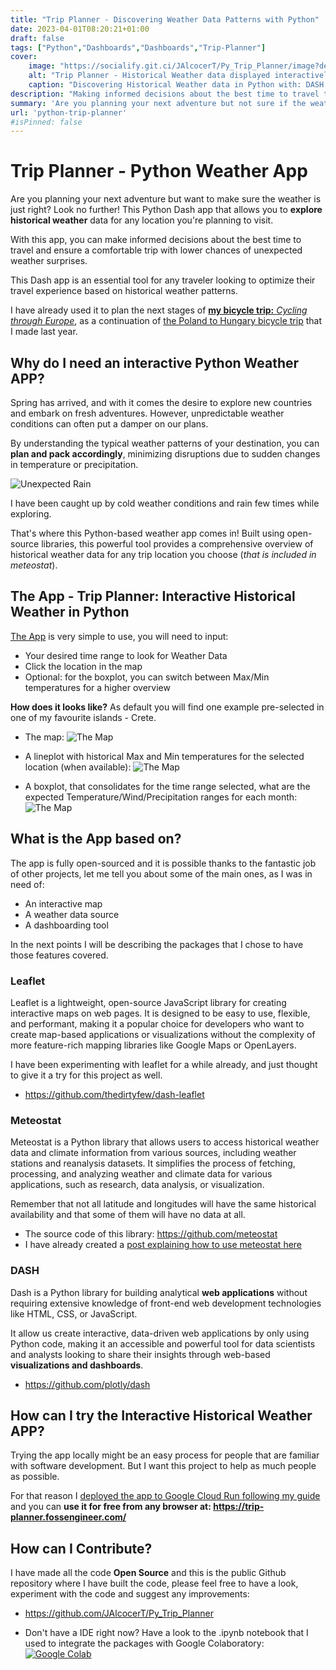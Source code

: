 ```yaml
---
title: "Trip Planner - Discovering Weather Data Patterns with Python"
date: 2023-04-01T08:20:21+01:00
draft: false
tags: ["Python","Dashboards","Dashboards","Trip-Planner"]
cover:
    image: "https://socialify.git.ci/JAlcocerT/Py_Trip_Planner/image?description=1&descriptionEditable=Discovering%20weather%20patterns%20with%20Python%20%0A%0A&font=Inter&name=1&owner=1&pattern=Solid&theme=Auto" # image path/url 
    alt: "Trip Planner - Historical Weather data displayed interactively with Python" # alt text
    caption: "Discovering Historical Weather data in Python with: DASH Leaflet and Meteostat API." # display caption under cover
description: "Making informed decisions about the best time to travel to a location based on historical weather data and this Python DASH app."
summary: 'Are you planning your next adventure but not sure if the weather will be fine? This Python Dash App based on Meteostat API data allows you to explore historical weather data for any location you are planning to visit.'
url: 'python-trip-planner'
#isPinned: false
---
```


# Trip Planner - Python Weather App

Are you planning your next adventure but want to make sure the weather is just right? Look no further! This Python Dash app that allows you to **explore historical weather** data for any location you're planning to visit.

With this app, you can make informed decisions about the best time to travel and ensure a comfortable trip with lower chances of unexpected weather surprises.

This Dash app is an essential tool for any traveler looking to optimize their travel experience based on historical weather patterns.

I have already used it to plan the next stages of [**my bicycle trip:** *Cycling through Europe*](https://fossengineer.com/tags/cyclingthrougheurope/), as a continuation of [the Poland to Hungary bicycle trip](https://fossengineer.com/trip-bike-poland-hungary/) that I made last year.

## Why do I need an interactive Python Weather APP?

Spring has arrived, and with it comes the desire to explore new countries and embark on fresh adventures. However, unpredictable weather conditions can often put a damper on our plans.

By understanding the typical weather patterns of your destination, you can **plan and pack accordingly**, minimizing disruptions due to sudden changes in temperature or precipitation.

![Unexpected Rain](/blog_img/apps/TripPlanner/TripPlanner-Mud.jpeg)

I have been caught up by cold weather conditions and rain few times while exploring.

That's where this Python-based weather app comes in! Built using open-source libraries, this powerful tool provides a comprehensive overview of historical weather data for any trip location you choose (*that is included in meteostat*).

## The App - Trip Planner: Interactive Historical Weather in Python

[The App](https://trip-planner.fossengineer.com/) is very simple to use, you will need to input:

* Your desired time range to look for Weather Data
* Click the location in the map
* Optional: for the boxplot, you can switch between Max/Min temperatures for a higher overview

**How does it looks like?** As default you will find one example pre-selected in one of my favourite islands - Crete.

* The map:
![The Map](/blog_img/apps/TripPlanner/TripPlanner-map.JPG)

* A lineplot with historical Max and Min temperatures for the selected location (when available):
![The Map](/blog_img/apps/TripPlannerTripPlanner-LinePlot.JPG)

* A boxplot, that consolidates for the time range selected, what are the expected Temperature/Wind/Precipitation ranges for each month:
![The Map](/blog_img/apps/TripPlannerTripPlanner-Boxplot.JPG)


## What is the App based on?

The app is fully open-sourced and it is possible thanks to the fantastic job of other projects, let me tell you about some of the main ones, as I was in need of:

* An interactive map
* A weather data source
* A dashboarding tool

In the next points I will be describing the packages that I chose to have those features covered.

### Leaflet

Leaflet is a lightweight, open-source JavaScript library for creating interactive maps on web pages. It is designed to be easy to use, flexible, and performant, making it a popular choice for developers who want to create map-based applications or visualizations without the complexity of more feature-rich mapping libraries like Google Maps or OpenLayers.

I have been experimenting with leaflet for a while already, and just thought to give it a try for this project as well.

* <https://github.com/thedirtyfew/dash-leaflet>

### Meteostat

Meteostat is a Python library that allows users to access historical weather data and climate information from various sources, including weather stations and reanalysis datasets. It simplifies the process of fetching, processing, and analyzing weather and climate data for various applications, such as research, data analysis, or visualization.

Remember that not all latitude and longitudes will have the same historical availability and that some of them will have no data at all.

* The source code of this library: <https://github.com/meteostat>
* I have already created a [post explaining how to use meteostat here](https://fossengineer.com/python-historical-weather-api-with-meteostat/)

### DASH

Dash is a Python library for building analytical **web applications** without requiring extensive knowledge of front-end web development technologies like HTML, CSS, or JavaScript.

It allow us create interactive, data-driven web applications by only using Python code, making it an accessible and powerful tool for data scientists and analysts looking to share their insights through web-based **visualizations and dashboards**.

* <https://github.com/plotly/dash>

## How can I try the Interactive Historical Weather APP?

Trying the app locally might be an easy process for people that are familiar with software development. But I want this project to help as much people as possible.

For that reason I [deployed the app to Google Cloud Run following my guide](https://fossengineer.com/dash-docker-gcr/) and you can **use it for free from any browser at: <https://trip-planner.fossengineer.com/>**


## How can I Contribute?

I have made all the code **Open Source** and this is the public Github repository where I have built the code, please feel free to have a look, experiment with the code and suggest any improvements:

* <https://github.com/JAlcocerT/Py_Trip_Planner>

* Don't have a IDE right now? Have a look to the .ipynb notebook that I used to integrate the packages with Google Colaboratory:
 [![Google Colab](/img/OpenInColab.svg)](https://colab.research.google.com/github/JAlcocerT/Py_Trip_Planner/blob/main/TripPlanner.ipynb)